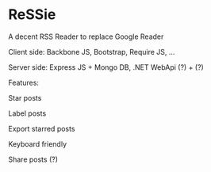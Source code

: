# ReSSie
A decent RSS Reader to replace Google Reader

Client side: Backbone JS, Bootstrap, Require JS, ...

Server side: Express JS + Mongo DB, .NET WebApi (?) + (?)

Features:

  Star posts
  
  Label posts
  
  Export starred posts
  
  Keyboard friendly
  
  Share posts (?)
  
